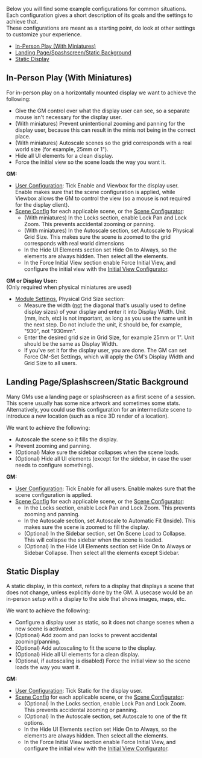 Below you will find some example configurations for common situations.<br>
Each configuration gives a short description of its goals and the settings to achieve that.<br>
These configurations are meant as a starting point, do look at other settings to customize your experience.

* [In-Person Play (With Miniatures)](#in-person-play-with-miniatures)
* [Landing Page/Spashscreen/Static Background](#landing-pagesplashscreenstatic-background)
* [Static Display](#static-display)

## In-Person Play (With Miniatures)
For in-person play on a horizontally mounted display we want to achieve the following:

* Give the GM control over what the display user can see, so a separate mouse isn't necessary for the display user.
* (With miniatures) Prevent unintentional zooming and panning for the display user, because this can result in the minis not being in the correct place.
* (With miniatures) Autoscale scenes so the grid corresponds with a real world size (for example, 25mm or 1").
* Hide all UI elements for a clean display.
* Force the initial view so the scene loads the way you want it.

<b>GM:</b><br>

* [User Configuration](./moduleSettings/userConfigurator.md): Tick Enable and Viewbox for the display user. Enable makes sure that the scene configuration is applied, while Viewbox allows the GM to control the view (so a mouse is not required for the display client).
* [Scene Config](./sceneConfig/sceneConfig.md) for each applicable scene, or the [Scene Configurator](./moduleSettings/sceneConfigurator.md):<br>
    * (With miniatures) In the Locks section, enable Lock Pan and Lock Zoom. This prevents accidental zooming or panning.
    * (With miniatures) In the Autoscale section, set Autoscale to Physical Grid Size. This makes sure the scene is zoomed to the grid corresponds with real world dimensions
    * In the Hide UI Elements section set Hide On to Always, so the elements are always hidden. Then select all the elements.
    * In the Force Initial View section enable Force Initial View, and configure the initial view with the [Initial View Configurator](./sceneConfig/initialView.md#initial-view-configurator).

<b>GM or Display User:</b><br>
(Only required when physical miniatures are used)<br>

* [Module Settings](./moduleSettings/moduleSettings.md), Physical Grid Size section:
    * Measure the width (<u>not</u> the diagonal that's usually used to define display sizes) of your display and enter it into Display Width. Unit (mm, inch, etc) is not important, as long as you use the same unit in the next step. Do not include the unit, it should be, for example, "930", not "930mm".
    * Enter the desired grid size in Grid Size, for example 25mm or 1". Unit should be the same as Display Width.
    * If you've set it for the display user, you are done. The GM can set Force GM-Set Settings, which will apply the GM's Display Width and Grid Size to all users.

## Landing Page/Splashscreen/Static Background
Many GMs use a landing page or splashscreen as a first scene of a session. This scene usually has some nice artwork and sometimes some stats. Alternatively, you could use this configuration for an intermediate scene to introduce a new location (such as a nice 3D render of a location).

We want to achieve the following:

* Autoscale the scene so it fills the display.
* Prevent zooming and panning.
* (Optional) Make sure the sidebar collapses when the scene loads.
* (Optional) Hide all UI elements (except for the sidebar, in case the user needs to configure something).

<b>GM:</b><br>

* [User Configuration](./moduleSettings/userConfigurator.md): Tick Enable for all users. Enable makes sure that the scene configuration is applied.
* [Scene Config](./sceneConfig/sceneConfig.md) for each applicable scene, or the [Scene Configurator](./moduleSettings/sceneConfigurator.md):<br>
    * In the Locks section, enable Lock Pan and Lock Zoom. This prevents zooming and panning.
    * In the Autoscale section, set Autoscale to Automatic Fit (Inside). This makes sure the scene is zoomed to fill the display.
    * (Optional) In the Sidebar section, set On Scene Load to Collapse. This will collapse the sidebar when the scene is loaded.
    * (Optional) In the Hide UI Elements section set Hide On to Always or Sidebar Collapse. Then select all the elements except Sidebar.

## Static Display
A static display, in this context, refers to a display that displays a scene that does not change, unless explicitly done by the GM. A usecase would be an in-person setup with a display to the side that shows images, maps, etc.

We want to achieve the following:

* Configure a display user as static, so it does not change scenes when a new scene is activated.
* (Optional) Add zoom and pan locks to prevent accidental zooming/panning.
* (Optional) Add autoscaling to fit the scene to the display.
* (Optional) Hide all UI elements for a clean display.
* (Optional, if autoscaling is disabled) Force the initial view so the scene loads the way you want it.

<b>GM:</b><br>

* [User Configuration](./moduleSettings/userConfigurator.md): Tick Static for the display user.
* [Scene Config](./sceneConfig/sceneConfig.md) for each applicable scene, or the [Scene Configurator](./moduleSettings/sceneConfigurator.md):<br>
    * (Optional) In the Locks section, enable Lock Pan and Lock Zoom. This prevents accidental zooming or panning.
    * (Optional) In the Autoscale section, set Autoscale to one of the fit options.
    * In the Hide UI Elements section set Hide On to Always, so the elements are always hidden. Then select all the elements.
    * In the Force Initial View section enable Force Initial View, and configure the initial view with the [Initial View Configurator](./sceneConfig/initialView.md#initial-view-configurator).